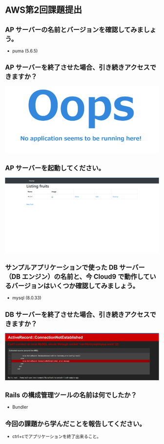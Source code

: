# AWS第2回課題提出
## AP サーバーの名前とバージョンを確認してみましょう。
- puma (5.6.5)
## AP サーバーを終了させた場合、引き続きアクセスできますか？
![image](/images/images-lecture03/20230630-sample-app-ap-stop.png)
## AP サーバーを起動してください。
![image](/images/images-lecture03/20230630-sample-app-deploy.png)
## サンプルアプリケーションで使った DB サーバー（DB エンジン）の名前と、今 Cloud9 で動作しているバージョンはいくつか確認してみましょう。
- mysql (8.0.33)
## DB サーバーを終了させた場合、引き続きアクセスできますか？
![image](/images/images-lecture03/20230630-sample-app-db-stop.png)
## Rails の構成管理ツールの名前は何でしたか？
- Bundler
## 今回の課題から学んだことを報告してください。
- ctrl+cでアプリケーションを終了出来ること。